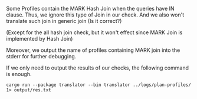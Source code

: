 
Some Profiles contain the MARK Hash Join when the queries have IN clause.
Thus, we ignore this type of Join in our check.
And we also won't translate such join in generic join (Is it correct?)

(Except for the all hash join check, but it won't effect since MARK Join is implemented by Hash Join)

Moreover, we output the name of profiles containing MARK join into the stderr for further debugging.

If we only need to output the results of our checks, the following command is enough.

```shell
cargo run --package translator --bin translator ../logs/plan-profiles/ 1> output/res.txt
```